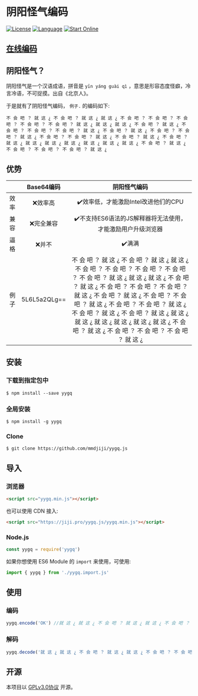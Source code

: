 # 阴阳怪气编码

[![License](https://img.shields.io/badge/License-GPLv3.0-blue)](https://choosealicense.com/licenses/gpl-3.0/)
[![Language](https://img.shields.io/badge/Language-JavaScript-yellowgreen)](https://www.javascript.com/)
[![Start Online](https://img.shields.io/badge/Start-Online-brightgreen)](https://jiji.pro/yygq.js/)

## [在线编码](https://jiji.pro/yygq.js/)

## 阴阳怪气？
阴阳怪气是一个汉语成语，拼音是 `yīn yáng guài qì` ，意思是形容态度怪癖，冷言冷语，不可捉摸。出自《北京人》。

于是就有了阴阳怪气编码， `例子.` 的编码如下:
```
不 会 吧 ？ 就 这 ¿ 不 会 吧 ？ 就 这 ¿ 就 这 ¿ 不 会 吧 ？ 不 会 吧 ？ 不 会 吧 ？ 不 会 吧 ？ 不 会 吧 ？ 就 这 ¿ 就 这 ¿ 就 这 ¿ 不 会 吧 ？ 就 这 ¿ 不 会 吧 ？ 不 会 吧 ？ 不 会 吧 ？ 就 这 ¿ 不 会 吧 ？ 就 这 ¿ 不 会 吧 ？ 不 会 吧 ？ 就 这 ¿ 不 会 吧 ？ 不 会 吧 ？ 就 这 ¿ 不 会 吧 ？ 就 这 ¿ 不 会 吧 ？ 就 这 ¿ 就 这 ¿ 就 这 ¿ 就 这 ¿ 就 这 ¿ 就 这 ¿ 就 这 ¿ 不 会 吧 ？ 就 这 ¿ 不 会 吧 ？ 不 会 吧 ？ 不 会 吧 ？ 就 这 ¿ 
```

## 优势
||Base64编码|阴阳怪气编码|
|:-:|:-:|:-:|
|效率|❌效率高|✔️效率低，才能激励Intel改进他们的CPU|
|兼容|❌完全兼容|✔️不支持ES6语法的JS解释器将无法使用，才能激励用户升级浏览器|
|逼格|❌并不|✔️满满|
|例子|5L6L5a2QLg==|不 会 吧 ？ 就 这 ¿ 不 会 吧 ？ 就 这 ¿ 就 这 ¿ 不 会 吧 ？ 不 会 吧 ？ 不 会 吧 ？ 不 会 吧 ？ 不 会 吧 ？ 就 这 ¿ 就 这 ¿ 就 这 ¿ 不 会 吧 ？ 就 这 ¿ 不 会 吧 ？ 不 会 吧 ？ 不 会 吧 ？ 就 这 ¿ 不 会 吧 ？ 就 这 ¿ 不 会 吧 ？ 不 会 吧 ？ 就 这 ¿ 不 会 吧 ？ 不 会 吧 ？ 就 这 ¿ 不 会 吧 ？ 就 这 ¿ 不 会 吧 ？ 就 这 ¿ 就 这 ¿ 就 这 ¿ 就 这 ¿ 就 这 ¿ 就 这 ¿ 就 这 ¿ 不 会 吧 ？ 就 这 ¿ 不 会 吧 ？ 不 会 吧 ？ 不 会 吧 ？ 就 这 ¿ |

## 安装

### 下载到指定包中
```shell
$ npm install --save yygq
```

### 全局安装
```shell
$ npm install -g yygq
```

### Clone
```shell
$ git clone https://github.com/mmdjiji/yygq.js
```

## 导入

### 浏览器
```html
<script src="yygq.min.js"></script>
```
也可以使用 CDN 接入:
```html
<script src="https://jiji.pro/yygq.js/yygq.min.js"></script>
```
### Node.js
```js
const yygq = require('yygq')
```

如果你想使用 ES6 Module 的 `import` 来使用，可使用:
```js
import { yygq } from './yygq.import.js'
```

## 使用

### 编码
```js
yygq.encode('OK') //就 这 ¿ 就 这 ¿ 不 会 吧 ？ 就 这 ¿ 就 这 ¿ 不 会 吧 ？ 不 会 吧 ？ 不 会 吧 ？ 不 会 吧 ？ 就 这 ¿ 就 这 ¿ 不 会 吧 ？ 就 这 ¿ 就 这 ¿ 不 会 吧 ？ 就 这 ¿ 不 会 吧 ？ 不 会 吧 ？ 
```
### 解码
```js
yygq.decode('就 这 ¿ 就 这 ¿ 不 会 吧 ？ 就 这 ¿ 就 这 ¿ 不 会 吧 ？ 不 会 吧 ？ 不 会 吧 ？ 不 会 吧 ？ 就 这 ¿ 就 这 ¿ 不 会 吧 ？ 就 这 ¿ 就 这 ¿ 不 会 吧 ？ 就 这 ¿ 不 会 吧 ？ 不 会 吧 ？ ') //OK
```

## 开源
本项目以 [GPLv3.0协议](https://choosealicense.com/licenses/gpl-3.0/) 开源。